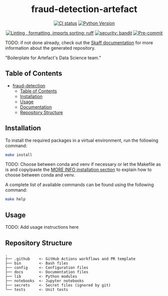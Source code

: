 <div align="center">

# fraud-detection-artefact

[![CI status](https://github.com/artefactory-nl/fraud-detection/actions/workflows/ci.yaml/badge.svg)](https://github.com/artefactory-nl/fraud-detection/actions/workflows/ci.yaml?query=branch%3Amain)
[![Python Version](https://img.shields.io/badge/python-3.10-blue)]()

[![Linting , formatting, imports sorting: ruff](https://img.shields.io/endpoint?url=https://raw.githubusercontent.com/charliermarsh/ruff/main/assets/badge/v2.json)](https://github.com/astral-sh/ruff)
[![security: bandit](https://img.shields.io/badge/security-bandit-yellow.svg)](https://github.com/PyCQA/bandit)
[![Pre-commit](https://img.shields.io/badge/pre--commit-enabled-informational?logo=pre-commit&logoColor=white)](https://github.com/artefactory-nl/fraud-detection/blob/main/.pre-commit-config.yaml)
</div>

TODO: if not done already, check out the [Skaff documentation](https://artefact.roadie.so/catalog/default/component/repo-builder-ds/docs/) for more information about the generated repository.

"Boilerplate for Artefact's Data Science team."

## Table of Contents

- [fraud-detection](#fraud-detection)
  - [Table of Contents](#table-of-contents)
  - [Installation](#installation)
  - [Usage](#usage)
  - [Documentation](#documentation)
  - [Repository Structure](#repository-structure)

## Installation

To install the required packages in a virtual environment, run the following command:

```bash
make install
```

TODO: Choose between conda and venv if necessary or let the Makefile as is and copy/paste the [MORE INFO installation section](MORE_INFO.md#eased-installation) to explain how to choose between conda and venv.

A complete list of available commands can be found using the following command:

```bash
make help
```

## Usage

TODO: Add usage instructions here

## Repository Structure

```
.
├── .github    <- GitHub Actions workflows and PR template
├── bin        <- Bash files
├── config     <- Configuration files
├── docs       <- Documentation files
├── lib        <- Python modules
├── notebooks  <- Jupyter notebooks
├── secrets    <- Secret files (ignored by git)
└── tests      <- Unit tests
```
